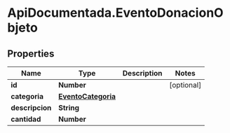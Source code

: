 # ApiDocumentada.EventoDonacionObjeto

## Properties

Name | Type | Description | Notes
------------ | ------------- | ------------- | -------------
**id** | **Number** |  | [optional] 
**categoria** | [**EventoCategoria**](EventoCategoria.md) |  | 
**descripcion** | **String** |  | 
**cantidad** | **Number** |  | 


